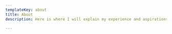 ```yaml
---
templateKey: about
title: About
description: Here is where I will explain my experience and aspirations as a web developer.

---
```

